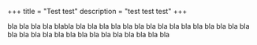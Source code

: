+++
title = "Test test"
description = "test test test"
+++

bla bla bla bla blabla bla bla bla bla bla bla bla bla bla bla bla bla bla bla bla bla bla bla bla bla bla bla bla bla bla bla bla bla bla